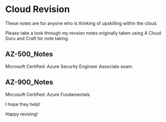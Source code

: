 # Cloud Revision
These notes are for anyone who is thinking of upskilling within the cloud.

Please take a look through my revsion notes originally taken using A Cloud Guru and Craft for note taking.

## AZ-500_Notes 

Microsoft Certified: Azure Security Engineer Associate exam.

## AZ-900_Notes

Mircosoft Certified: Azure Fundamentals

I hope they help!

Happy revising!
